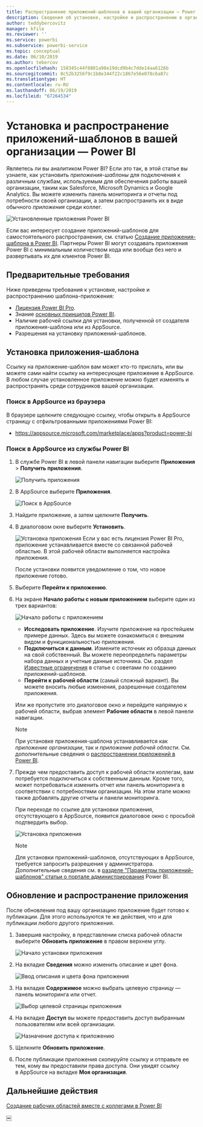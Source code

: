 ```yaml
---
title: Распространение приложений-шаблонов в вашей организации — Power BI
description: Сведения об установке, настройке и распространении в организации приложений-шаблонов Power BI.
author: teddybercovitz
manager: kfile
ms.reviewer: ''
ms.service: powerbi
ms.subservice: powerbi-service
ms.topic: conceptual
ms.date: 06/10/2019
ms.author: tebercov
ms.openlocfilehash: 158345c44f8801a98e19dcd9b4c7dde14aa6126b
ms.sourcegitcommit: 8c52b3256f9c1b8e344f22c1867e56e078c6a87c
ms.translationtype: HT
ms.contentlocale: ru-RU
ms.lasthandoff: 06/19/2019
ms.locfileid: "67264534"
---
```

# <a name="install-and-distribute-template-apps-in-your-organization---power-bi"></a>Установка и распространение приложений-шаблонов в вашей организации — Power BI

Являетесь ли вы аналитиком Power BI? Если это так, в этой статье вы узнаете, как установить *приложения-шаблоны* для подключения к различным службам, используемым для обеспечения работы вашей организации, таким как Salesforce, Microsoft Dynamics и Google Analytics. Вы можете изменить панель мониторинга и отчеты под потребности своей организации, а затем распространить их в виде обычного *приложения* среди коллег. 

![Установленные приложения Power BI](media/service-template-apps-install-distribute/power-bi-get-apps.png)

Если вас интересует создание приложений-шаблонов для самостоятельного распространения, см. статью [Создание приложения-шаблона в Power BI](service-template-apps-create.md). Партнеры Power BI могут создавать приложения Power BI с минимальным количеством кода или вообще без него и развертывать их для клиентов Power BI. 

## <a name="prerequisites"></a>Предварительные требования  

Ниже приведены требования к установке, настройке и распространению шаблона-приложения: 

- [Лицензия Power BI Pro](service-self-service-signup-for-power-bi.md).
- Знание [основных принципов Power BI](service-basic-concepts.md).
- Наличие рабочей ссылки для установки, полученной от создателя приложения-шаблона или из AppSource. 
- Разрешения на установку приложений-шаблонов. 

## <a name="install-a-template-app"></a>Установка приложения-шаблона

Ссылку на приложение-шаблон вам может кто-то прислать, или вы можете сами найти ссылку на интересующее приложение в AppSource. В любом случае установленное приложение можно будет изменять и распространять среди сотрудников вашей организации.

### <a name="search-appsource-from-a-browser"></a>Поиск в AppSource из браузера

В браузере щелкните следующую ссылку, чтобы открыть в AppSource страницу с отфильтрованными приложениями Power BI:

- https://appsource.microsoft.com/marketplace/apps?product=power-bi

### <a name="search-appsource-from-the-power-bi-service"></a>Поиск в AppSource из службы Power BI

1. В службе Power BI в левой панели навигации выберите **Приложения** > **Получить приложения**.

    ![Получить приложения](media/service-template-apps-install-distribute/power-bi-get-apps-arrow.png)

2. В AppSource выберите **Приложения**.

    ![Поиск в AppSource](media/service-template-apps-install-distribute/power-bi-appsource.png)

3. Найдите приложение, а затем щелкните **Получить**.

4. В диалоговом окне выберите **Установить**.

    ![Установка приложения](media/service-template-apps-install-distribute/power-install-dialog.png) Если у вас есть лицензия Power BI Pro, приложение устанавливается вместе со связанной рабочей областью. В этой рабочей области выполняется настройка приложения.

    После установки появится уведомление о том, что новое приложение готово.
4. Выберите **Перейти к приложению**.
5. На экране **Начало работы с новым приложением** выберите один из трех вариантов:

    ![Начало работы с приложением](media/service-template-apps-create/power-bi-template-app-get-started.png)

    - **Исследовать приложение**. Изучите приложение на простейшем примере данных. Здесь вы можете ознакомиться с внешним видом и функциональностью приложения. 
    - **Подключиться к данным**. Измените источник из образца данных на свой собственный. Вы можете переопределить параметры набора данных и учетные данные источника. См. раздел [Известные ограничения](service-template-apps-tips.md#known-limitations) в статье с советами по созданию приложений-шаблонов. 
    - **Перейти к рабочей области** (самый сложный вариант). Вы можете вносить любые изменения, разрешенные создателем приложения.

    Или же пропустите это диалоговое окно и перейдите напрямую к рабочей области, выбрав элемент **Рабочие области** в левой панели навигации.
    >[!NOTE]
    >При установке приложения-шаблона устанавливается как *приложение организации*, так и *приложение рабочей области*. См. дополнительные сведения о [распространении приложений в Power BI](service-create-distribute-apps.md).
 
6. Прежде чем предоставить доступ к рабочей области коллегам, вам потребуется подключиться к собственным данным. Кроме того, может потребоваться изменить отчет или панель мониторинга в соответствии с потребностями организации. На этом этапе можно также добавлять другие отчеты и панели мониторинга.

   При переходе по ссылке для установки приложения, отсутствующего в AppSource, появится диалоговое окно с просьбой подтвердить выбор.

   ![Установка приложения](media/service-template-apps-install-distribute/power-install-unvalidated-dialog.png)

   >[!NOTE]
   >Для установки приложений-шаблонов, отсутствующих в AppSource, требуется запросить разрешения у администратора. Дополнительные сведения см. в [разделе "Параметры приложений-шаблонов" статьи о портале администрирования](service-admin-portal.md#template-apps-settings) Power BI.

## <a name="update-and-distribute-the-app"></a>Обновление и распространение приложения

После обновления под вашу организацию приложение будет готово к публикации. Для этого используются те же действия, что и для публикации любого другого приложения.

1. Завершив настройку, в представлении списка рабочей области выберите **Обновить приложение** в правом верхнем углу.  

    ![Начало установки приложения](media/service-template-apps-install-distribute/power-bi-start-install-app.png)

2. На вкладке **Сведения** можно изменить описание и цвет фона.

   ![Ввод описания и цвета фона приложения](media/service-template-apps-install-distribute/power-bi-install-app-details.png)

3. На вкладке **Содержимое** можно выбрать целевую страницу — панель мониторинга или отчет.

   ![Выбор целевой страницы приложения](media/service-template-apps-install-distribute/power-bi-install-app-content.png)

4. На вкладке **Доступ** вы можете предоставить доступ выбранным пользователям или всей организации.  

   ![Назначение доступа к приложению](media/service-template-apps-install-distribute/power-bi-install-access.png)

5. Щелкните **Обновить приложение**. 

6. После публикации приложения скопируйте ссылку и отправьте ее тем, кому вы предоставили права доступа. Они увидят ссылку в AppSource на вкладке **Моя организация**.

## <a name="next-steps"></a>Дальнейшие действия 

[Создание рабочих областей вместе с коллегами в Power BI](service-create-workspaces.md)





￼ 

 
